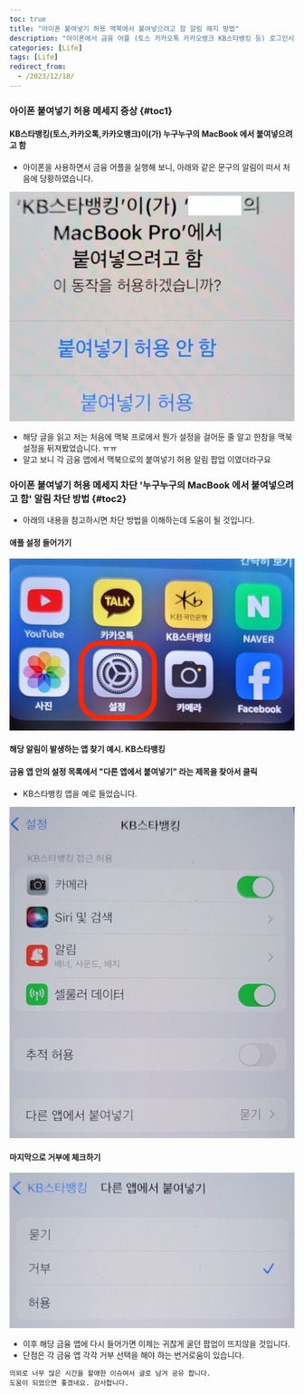 ```yaml
---
toc: true
title: "아이폰 붙여넣기 허용 맥북에서 붙여넣으려고 함 알림 해지 방법"
description: "아이폰에서 금융 어플 (토스 카카오톡 카카오뱅크 KB스타뱅킹 등) 로그인시 팝업으로 뜨는 '누구의 맥북에서 붙여넣으려고 함' 알림 메세지 해지 하는 방법에 대한 글입니다." 
categories: [Life]
tags: [Life]
redirect_from:
  - /2023/12/18/
---
```


### 아이폰 붙여넣기 허용 메세지 증상 {#toc1}

#### KB스타뱅킹(토스,카카오톡,카카오뱅크)이(가) 누구누구의 MacBook 에서 붙여넣으려고 함

- 아이폰을 사용하면서 금융 어플을 실행해 보니, 아래와 같은 문구의 알림이 떠서 처음에 당황하였습니다.

![붙여넣으려고함](/assets/images/screen/붙여넣으려고함.jpg)

- 해당 글을 읽고 저는 처음에 맥북 프로에서 뭔가 설정을 걸어둔 줄 알고 한참을 맥북 설정을 뒤져봤었습니다. ㅠㅠ
- 알고 보니 각 금융 앱에서 맥북으로의 붙여넣기 허용 알림 팝업 이였더라구요

### 아이폰 붙여넣기 허용 메세지 차단 '누구누구의 MacBook 에서 붙여넣으려고 함' 알림 차단 방법 {#toc2}

- 아래의 내용을 참고하시면 차단 방법을 이해하는데 도움이 될 것입니다.

#### 애플 설정 들어가기

![설정버튼클릭](/assets/images/screen/설정버튼클릭.jpg)

#### 해당 알림이 발생하는 앱 찾기 예시. KB스타뱅킹

#### 금융 앱 안의 설정 목록에서 "다른 앱에서 붙여넣기" 라는 제목을 찾아서 클릭

- KB스타뱅킹 앱을 예로 들었습니다.

![다른앱에서붙여넣기](/assets/images/screen/다른앱에서붙여넣기.jpg)

#### 마지막으로 거부에 체크하기

![거부](/assets/images/screen/거부.jpg)

- 이후 해당 금융 앱에 다시 들어가면 이제는 귀찮게 굴던 팝업이 뜨지않을 것입니다.
- 단점은 각 금융 앱 각각 거부 선택을 해야 하는 번거로움이 있습니다.

```md
의외로 너무 많은 시간을 할애한 이슈여서 글로 남겨 공유 합니다.
도움이 되었으면 좋겠네요. 감사합니다.
```

[^1]: This is a footnote.

[kramdown]: https://kramdown.gettalong.org/
[My Blog]: https://marindie.github.io
